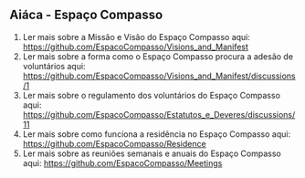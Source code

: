 ## Aiáca - Espaço Compasso

1. Ler mais sobre a Missão e Visão do Espaço Compasso aqui: https://github.com/EspacoCompasso/Visions_and_Manifest
2. Ler mais sobre a forma como o Espaço Compasso procura a adesão de voluntários aqui: https://github.com/EspacoCompasso/Visions_and_Manifest/discussions/1
3. Ler mais sobre o regulamento dos voluntários do Espaço Compasso aqui: https://github.com/EspacoCompasso/Estatutos_e_Deveres/discussions/11
4. Ler mais sobre como funciona a residência no Espaço Compasso aqui: https://github.com/EspacoCompasso/Residence
5. Ler mais sobre as reuniões semanais e anuais do Espaço Compasso aqui: https://github.com/EspacoCompasso/Meetings

<!--

**Here are some ideas to get you started:**

🙋‍♀️ A short introduction - what is your organization all about?
🌈 Contribution guidelines - how can the community get involved?
👩‍💻 Useful resources - where can the community find your docs? Is there anything else the community should know?
🍿 Fun facts - what does your team eat for breakfast?
🧙 Remember, you can do mighty things with the power of [Markdown](https://docs.github.com/github/writing-on-github/getting-started-with-writing-and-formatting-on-github/basic-writing-and-formatting-syntax)
-->
